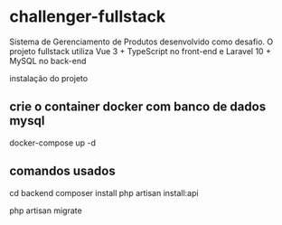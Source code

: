 # challenger-fullstack
Sistema de Gerenciamento de Produtos desenvolvido como desafio. O projeto fullstack utiliza Vue 3 + TypeScript no front-end e Laravel 10 + MySQL no back-end

instalação do projeto

## crie o container docker com banco de dados mysql
docker-compose up -d

## comandos usados
cd backend
composer install
php artisan install:api

php artisan migrate